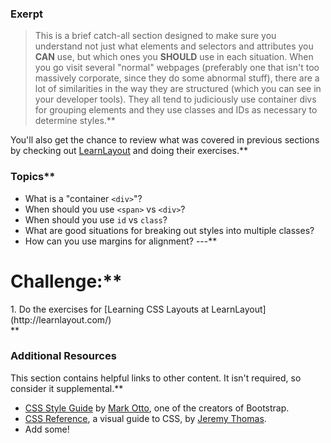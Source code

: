 ### Exerpt
>This is a brief catch-all section designed to make sure you understand not just what elements and selectors and attributes you **CAN** use, but which ones you **SHOULD** use in each situation.  When you go visit several "normal" webpages (preferably one that isn't too massively corporate, since they do some abnormal stuff), there are a lot of similarities in the way they are structured (which you can see in your developer tools).  They all tend to judiciously use container divs for grouping elements and they use classes and IDs as necessary to determine styles.**


You'll also get the chance to review what was covered in previous sections by checking out [LearnLayout](http://www.learnlayout.com) and doing their exercises.**


###  Topics**


* What is a "container `<div>`"?
* When should you use `<span>` vs `<div>`?
* When should you use `id` vs `class`?
* What are good situations for breaking out styles into multiple classes?
* How can you use margins for alignment?
---**


# Challenge:**


<div class="lesson-content__panel" markdown="1">
1. Do the exercises for [Learning CSS Layouts at LearnLayout](http://learnlayout.com/)
</div>**


### Additional Resources
This section contains helpful links to other content. It isn't required, so consider it supplemental.**


* [CSS Style Guide](http://codeguide.co/#css) by [Mark Otto](https://github.com/mdo), one of the creators of Bootstrap.
* [CSS Reference](http://cssreference.io/), a visual guide to CSS, by [Jeremy Thomas](https://github.com/jgthms).
* Add some!
